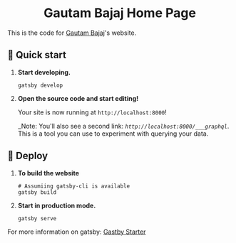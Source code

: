<h1 align="center">
  Gautam Bajaj Home Page
</h1>

This is the code for [Gautam Bajaj](www.gautambajaj.com)'s website.

## 🚀 Quick start

1.  **Start developing.**

    ```shell
    gatsby develop
    ```

2.  **Open the source code and start editing!**

    Your site is now running at `http://localhost:8000`!

    _Note: You'll also see a second link: _`http://localhost:8000/___graphql`_. This is a tool you can use to experiment with querying your data.

## 💫 Deploy

1.  **To build the website**

    ```shell
    # Assumiing gatsby-cli is available
    gatsby build
    ```

2.  **Start in production mode.**

    ```shell
    gatsby serve
    ```

For more information on gatsby: [Gastby Starter](https://github.com/gatsbyjs/gatsby-starter-default)